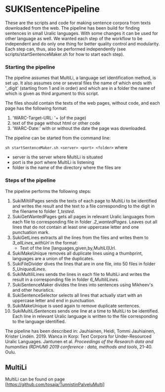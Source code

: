 SUKISentencePipeline
====================

These are the scripts and code for making sentence corpora from texts downloaded from the web. The pipeline has been build for finding sentences in small Uralic languages. With some changes it can be used for other language as well. We wanted each step of the workflow to be independent and do only one thing for better quality control and modularity. Each step can, thus, also be performed independently (see scripts/startSentenceMaker.sh for how to start each step).

### Starting the pipeline

The pipeline assumes that MultiLi, a language set identification method, is set up. It also assumes one or several files the name of which ends with '_digit' (starting from 1 and in order) and which are in a folder the name of which is given as third argument to this script. 


The files should contain the texts of the web pages, without code, and each page has the following format:
   1. 'WARC-Target-URL: '+<url> (of the page)
   2. text of the page without html or other code
   3. 'WARC-Date:' with or without the date the page was downloaded.

The pipeline can be started from the command line:

`sh startSentenceMaker.sh <server> <port> <folder>` where

   * server is the server where MultiLi is situated
   * port is the port where MultiLi is listening
   * folder is the name of the directory where the files are

### Steps of the pipeline

The pipeline performs the following steps:
1. SukiMiltiliPages sends the texts of each page to MultiLi to be identified and writes the result and the text to a file corresponding to the digit in the filename to folder *1_tested*.
2. SukiGetWantedPages gets all pages in relevant Uralic languages from each file to corresponding file in folder .*2_wantedPages*. Leaves out all lines that do not contain at least one uppercase letter and one punctuation mark.
3. SukiGetLines extracts all the lines from the files and writes them to *3_allLines_withUrl* in the format:
   * Text of the line \[languages,given,by,MultiLI]Url.
4. SukiMakeUnique removes all duplicate lines using a thumbprint, languages are a union of the duplicates.
5. SukiFileDivider dives the lines that are in one file, into 50 files in folder *5_UniquedLines*.
6. SukiMultiliLines sends the lines in each file to MultiLi and writes the result in a corresponding file in folder *6_MultiliLines*.
7. SukiSentenceMaker divides the lines into sentences using Mikheev's and other heuristics.
8. SukiSentenceSelector selects all lines that actually start with an uppercase letter and end in punctuation.
9. SukiMakeUnique is used again to remove duplicate sentences.
10. SukiMultiLiSentences sends one line at a time to MultiLi to be identified. Each line in relevant Uralic language is written to the file corresponding to the language identified.


The pipeline has been described in:
Jauhiainen, Heidi, Tommi Jauhiainen, Krister Lindén. 2019. Wanca in Korp: Text Corpora for Under-Resourced Uralic Languages. Jantunen et al. *Proceedings of the Research data and humanities (RDHUM) 2019 conference : data, methods and tools*, 21-40. Oulu.

## MultiLi

MultiLi can be found on page [https://github.com/tosaja/TunnistinPalveluMulti]
